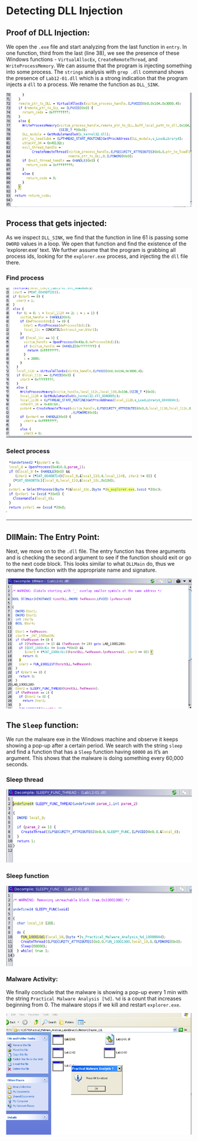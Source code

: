 # Detecting DLL Injection

## Proof of DLL Injection:

We open the `.exe` file and start analyzing from the last function in `entry`. In one function, third from the last (line 38), we see the presence of these Windows functions - `VirtualAllocEx`, `CreateRemoteThread`, and `WriteProcessMemory`. We can assume that the program is injecting something into some process. The `strings` analysis with `grep .dll` command shows the presence of `Lab12-01.dll` which is a strong indication that the program injects a `dll` to a process. We rename the function as `DLL_SINK`.

![ss-dll-proof](images/dll-injection/ss-dll-proof.png)

## Process that gets injected:

As we inspect `DLL_SINK`, we find that the function in line 61 is passing some `DWORD` values in a loop. We open that function and find the existence of the ‘explorer.exe’ text. We further assume that the program is grabbing all process ids, looking for the `explorer.exe` process, and injecting the `dll` file there.

### Find process

![ss-dll-find-process](images/dll-injection/ss-dll-find-process.png)

### Select process

![ss-dll-select-process](images/dll-injection/ss-dll-select-process.png)

## DllMain: The Entry Point:

Next, we move on to the `.dll` file. The entry function has three arguments and is checking the second argument to see if the function should exit or go to the next code block. This looks similar to what `DLLMain` do, thus we rename the function with the appropriate name and signature.

![ss-dll-dllmain](images/dll-injection/ss-dll-dllmain.png)

## The `Sleep` function:

We run the malware exe in the Windows machine and observe it keeps showing a pop-up after a certain period. We search with the string `sleep` and find a function that has a `Sleep` function having `60000` as it’s an argument. This shows that the malware is doing something every 60,000 seconds.

### Sleep thread

![ss-dll-sleepy-thread](images/dll-injection/ss-dll-sleepy-thread.png)

### Sleep function

![ss-dll-sleepy-func](images/dll-injection/ss-dll-sleepy-func.png)

### Malware Activity:

We finally conclude that the malware is showing a pop-up every 1 min with the string `Practical Malware Analysis [%d]`. `%d` is a count that increases beginning from 0. The malware stops if we kill and restart `explorer.exe`.

![ss-dll-windows](images/dll-injection/ss-dll-windows.png)




